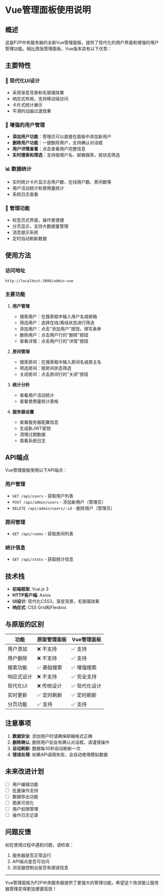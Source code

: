 # Vue管理面板使用说明

## 概述

这是P2P中央服务器的全新Vue管理面板，提供了现代化的用户界面和增强的用户管理功能。相比原版管理面板，Vue版本具有以下优势：

## 主要特性

### 🎨 现代化UI设计
- 采用渐变背景和毛玻璃效果
- 响应式布局，支持移动端访问
- 卡片式统计展示
- 平滑的动画过渡效果

### 👥 增强的用户管理
- **添加用户功能**：管理员可以直接在面板中添加新用户
- **删除用户功能**：一键删除用户，支持确认对话框
- **用户详情查看**：点击查看用户完整信息
- **实时搜索和筛选**：支持按用户名、邮箱搜索，按状态筛选

### 📊 数据统计
- 实时统计卡片显示总用户数、在线用户数、房间数等
- 用户活动统计和使用量统计
- 系统日志查看

### 🔧 管理功能
- 标签页式界面，操作更便捷
- 分页显示，支持大数据量管理
- 消息提示系统
- 定时自动刷新数据

## 使用方法

### 访问地址
```
http://localhost:3000/admin-vue
```

### 主要功能

1. **用户管理**
   - 搜索用户：在搜索框中输入用户名或邮箱
   - 筛选用户：选择在线/离线状态进行筛选
   - 添加用户：点击"添加用户"按钮，填写表单
   - 删除用户：点击用户行的"删除"按钮
   - 查看详情：点击用户行的"详情"按钮

2. **房间管理**
   - 搜索房间：在搜索框中输入房间名或房主名
   - 筛选房间：按房间状态筛选
   - 关闭房间：点击房间行的"关闭"按钮

3. **统计分析**
   - 查看用户活动统计
   - 查看使用量统计表格

4. **服务器设置**
   - 查看服务器配置信息
   - 生成新JWT密钥
   - 清理过期数据
   - 查看系统日志

## API端点

Vue管理面板使用以下API端点：

### 用户管理
- `GET /api/users` - 获取用户列表
- `POST /api/admin/users` - 添加新用户（管理员）
- `DELETE /api/admin/users/:id` - 删除用户（管理员）

### 房间管理
- `GET /api/rooms` - 获取房间列表

### 统计信息
- `GET /api/stats` - 获取统计信息

## 技术栈

- **前端框架**: Vue.js 3
- **HTTP客户端**: Axios
- **UI设计**: 现代化CSS3，渐变背景，毛玻璃效果
- **响应式**: CSS Grid和Flexbox

## 与原版的区别

| 功能 | 原版管理面板 | Vue管理面板 |
|------|-------------|------------|
| 用户添加 | ❌ 不支持 | ✅ 支持 |
| 用户删除 | ❌ 不支持 | ✅ 支持 |
| 搜索功能 | ✅ 基础搜索 | ✅ 增强搜索 |
| 响应式设计 | ❌ 不支持 | ✅ 完全支持 |
| 现代化UI | ❌ 传统设计 | ✅ 现代化设计 |
| 实时更新 | ✅ 定时刷新 | ✅ 定时刷新 |
| 分页功能 | ✅ 支持 | ✅ 支持 |

## 注意事项

1. **数据安全**: 添加用户时请确保邮箱格式正确
2. **删除确认**: 删除用户前会有确认对话框，请谨慎操作
3. **自动刷新**: 数据每30秒自动刷新一次
4. **错误处理**: 如果API调用失败，会自动使用模拟数据

## 未来改进计划

- [ ] 用户编辑功能
- [ ] 批量操作支持
- [ ] 数据导出功能
- [ ] 图表可视化
- [ ] 用户权限管理
- [ ] 操作日志记录

## 问题反馈

如在使用过程中遇到问题，请检查：
1. 服务器是否正常运行
2. API端点是否可访问
3. 浏览器控制台是否有错误信息

---

Vue管理面板为P2P中央服务器提供了更强大的管理功能，希望这个改进能让服务器管理变得更加便捷高效！